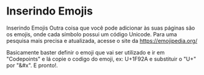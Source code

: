# Inserindo Emojis



Inserindo Emojis
Outra coisa que você pode adicionar às suas páginas são os emojis, onde cada
símbolo possui um código Unicode. Para uma pesquisa mais precisa e atualizada,
acesse o site da https://emojipedia.org/

Basicamente baster definir o emoji que vai ser utilizado e ir em "Codepoints" e lá copie o codigo do emoji, ex: U+1F92A
e substituir o "U+" por "&#x". E pronto!.